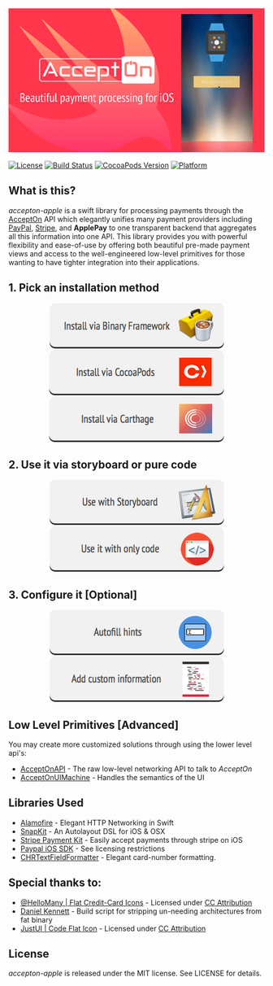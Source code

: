 <div style='text-align: center'>
  <img src='./header.gif' />
</div>

[![License](http://img.shields.io/badge/license-MIT-green.svg?style=flat)](https://github.com/sotownsend/accepton-apple/blob/master/LICENSE)
[![Build Status](https://travis-ci.org/sotownsend/Pully.svg?branch=master)](https://travis-ci.org/sotownsend/)
[![CocoaPods Version](https://img.shields.io/cocoapods/v/accepton.svg)](https://img.shields.io/cocoapods/v/accepton-apple.svg)
[![Platform](https://img.shields.io/badge/Platforms-ios%20%7C%20osx%20%7C%20watchos%20%7C%20tvos-ff69b4.svg)](https://developer.apple.com)

## What is this?
*accepton-apple* is a swift library for processing payments through the [AcceptOn](http://accepton.com) API which elegantly unifies many payment providers including [PayPal](http://paypal.com), [Stripe](http://stripe.com), and **ApplePay** to one transparent backend that aggregates all this information into one API.  This library provides you with powerful flexibility and ease-of-use by offering both beautiful pre-made payment views and access to the well-engineered low-level primitives for those wanting to have tighter integration into their applications.

## 1. Pick an installation method
<a href='./docs/install/binary.md'>
<div style='text-align: center'>
  <img src='./docs/images/install_by_binary_framework_button.png' />
</div>
</a>

<a href='./docs/install/cocoapods.md'>
<div style='text-align: center'>
  <img src='./docs/images/install_by_cocoapods_button.png' />
</div>
</a>

<a href='./docs/install/carthage.md'>
<div style='text-align: center'>
  <img src='./docs/images/install_by_carthage_button.png' />
</div>
</a>

## 2. Use it via storyboard or pure code
<a href='./docs/configure/use_with_storyboard.md'>
<div style='text-align: center'>
  <img src='./docs/images/use_with_storyboard.png' />
</div>
</a>

<a href='./docs/configure/use_with_only_code.md'>
<div style='text-align: center'>
  <img src='./docs/images/use_with_only_code.png' />
</div>
</a>

## 3. Configure it [Optional]
<a href='./docs/configure/autofill_hints.md'>
<div style='text-align: center'>
  <img src='./docs/images/autofill_hints.png' />
</div>
</a>

<a href='./docs/configure/add_custom_information.md'>
<div style='text-align: center'>
  <img src='./docs/images/add_custom_information.png' />
</div>
</a>

## Low Level Primitives [Advanced]
You may create more customized solutions through using the lower level api's:

  * [AcceptOnAPI](./docs/AcceptOnAPI.md) - The raw low-level networking API to talk to *AcceptOn*
  * [AcceptOnUIMachine](./docs/AcceptOnUIMachine.md) - Handles the semantics of the UI

## Libraries Used
  * [Alamofire](https://github.com/Alamofire/Alamofire/) - Elegant HTTP Networking in Swift
  * [SnapKit](http://snapkit.io) - An Autolayout DSL for iOS & OSX
  * [Stripe Payment Kit](https://github.com/stripe/PaymentKit) - Easily accept payments through stripe on iOS
  * [Paypal iOS SDK](https://github.com/paypal/PayPal-iOS-SDK) - See licensing restrictions
  * [CHRTextFieldFormatter](https://github.com/chebur/CHRTextFieldFormatter) - Elegant card-number formatting.

## Special thanks to:
  * [@HelloMany | Flat Credit-Card Icons](https://www.iconfinder.com/HelloMany) - Licensed under [CC Attribution](http://creativecommons.org/licenses/by/2.5/)
  * [Daniel Kennett](http://ikennd.ac/blog/2015/02/stripping-unwanted-architectures-from-dynamic-libraries-in-xcode/) - Build script for stripping un-needing architectures from fat binary
  * [JustUI | Code Flat Icon](https://www.iconfinder.com/justui) - Licensed under [CC Attribution](http://creativecommons.org/licenses/by/3.0/)

## License
*accepton-apple* is released under the MIT license. See LICENSE for details.
